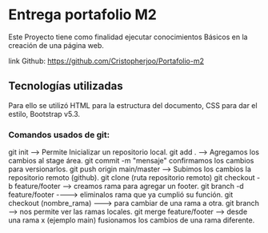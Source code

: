 # Entrega portafolio M2

Este Proyecto tiene como finalidad ejecutar conocimientos Básicos en la creación de una página web.

link Github: https://github.com/Cristopherjoo/Portafolio-m2

## Tecnologías utilizadas

Para ello se utilizó HTML para  la estructura del documento, 
CSS para dar el estilo, Bootstrap v5.3.

### Comandos usados de git:

git init --> Permite Inicializar un repositorio local.
git add . --> Agregamos los cambios al stage área.
git commit -m "mensaje" confirmamos los cambios para versionarlos.
git push origin main/master --> Subimos los cambios la repositorio remoto (github).
git clone (ruta repositorio remoto)
git checkout -b feature/footer --> creamos rama para agregar un footer.
git branch -d feature/footer ----> eliminalos rama que ya cumplió su función.
git checkout (nombre_rama) ---> para cambiar de una rama a otra.
git branch --> nos permite ver las ramas locales.
git merge feature/footer --> desde una rama x (ejemplo main) fusionamos los cambios de una rama diferente.



